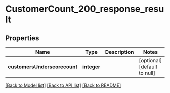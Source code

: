 # CustomerCount_200_response_result

## Properties
Name | Type | Description | Notes
------------ | ------------- | ------------- | -------------
**customersUnderscorecount** | **integer** |  | [optional] [default to null]

[[Back to Model list]](../README.md#documentation-for-models) [[Back to API list]](../README.md#documentation-for-api-endpoints) [[Back to README]](../README.md)


